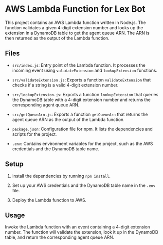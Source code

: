 # AWS Lambda Function for Lex Bot

This project contains an AWS Lambda function written in Node.js. The function validates a given 4-digit extension number and looks up the extension in a DynamoDB table to get the agent queue ARN. The ARN is then returned as the output of the Lambda function.

## Files

- `src/index.js`: Entry point of the Lambda function. It processes the incoming event using `validateExtension` and `lookupExtension` functions.

- `src/validateExtension.js`: Exports a function `validateExtension` that checks if a string is a valid 4-digit extension number.

- `src/lookupExtension.js`: Exports a function `lookupExtension` that queries the DynamoDB table with a 4-digit extension number and returns the corresponding agent queue ARN.

- `src/getQueueArn.js`: Exports a function `getQueueArn` that returns the agent queue ARN as the output of the Lambda function.

- `package.json`: Configuration file for npm. It lists the dependencies and scripts for the project.

- `.env`: Contains environment variables for the project, such as the AWS credentials and the DynamoDB table name.

## Setup

1. Install the dependencies by running `npm install`.

2. Set up your AWS credentials and the DynamoDB table name in the `.env` file.

3. Deploy the Lambda function to AWS.

## Usage

Invoke the Lambda function with an event containing a 4-digit extension number. The function will validate the extension, look it up in the DynamoDB table, and return the corresponding agent queue ARN.